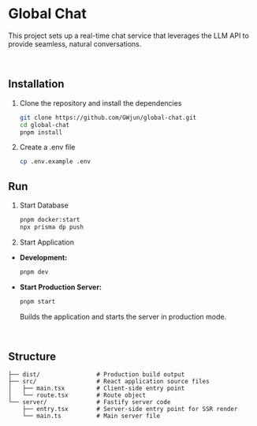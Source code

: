 # Global Chat

This project sets up a real-time chat service that leverages the LLM API to provide seamless, natural conversations.

</br>

## Installation

1. Clone the repository and install the dependencies

   ```bash
   git clone https://github.com/GWjun/global-chat.git
   cd global-chat
   pnpm install
   ```

2. Create a .env file

   ```bash
   cp .env.example .env
   ```

## Run

1. Start Database

   ```sh
   pnpm docker:start
   npx prisma dp push
   ```

2. Start Application

- **Development:**

  ```bash
  pnpm dev
  ```

- **Start Production Server:**

  ```bash
  pnpm start
  ```

  Builds the application and starts the server in production mode.

</br>

## Structure

```
├── dist/                # Production build output
├── src/                 # React application source files
│   ├── main.tsx         # Client-side entry point
│   └── route.tsx        # Route object
└── server/              # Fastify server code
    ├── entry.tsx        # Server-side entry point for SSR render
    └── main.ts          # Main server file
```

</br>
